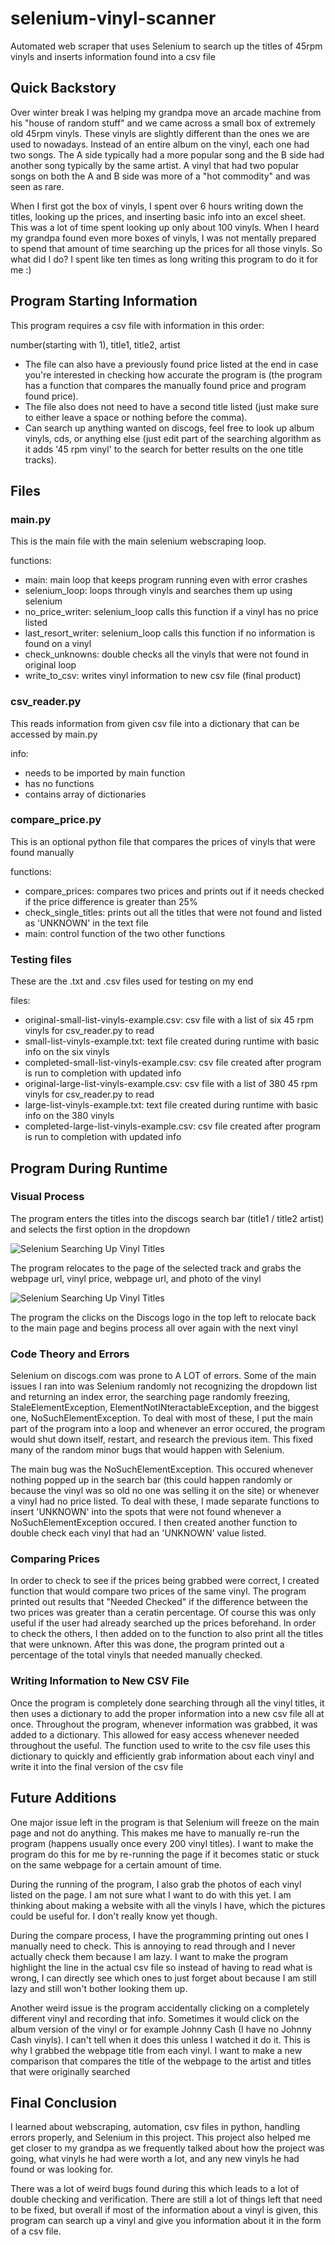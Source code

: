 # selenium-vinyl-scanner 
Automated web scraper that uses Selenium to search up the titles of 45rpm vinyls and inserts information found into a csv file

## Quick Backstory
Over winter break I was helping my grandpa move an arcade machine from his "house of random stuff" and we came across a small box of
extremely old 45rpm vinyls. These vinyls are slightly different than the ones we are used to nowadays. Instead of an entire album on
the vinyl, each one had two songs. The A side typically had a more popular song and the B side had another song typically by the same
artist. A vinyl that had two popular songs on both the A and B side was more of a "hot commodity" and was seen as rare. 

When I first got the box of vinyls, I spent over 6 hours writing down the titles, looking up the prices, and inserting basic info into
an excel sheet. This was a lot of time spent looking up only about 100 vinyls. When I heard my grandpa found even more boxes of vinyls,
I was not mentally prepared to spend that amount of time searching up the prices for all those vinyls. So what did I do? I spent like ten 
times as long writing this program to do it for me :)

## Program Starting Information
This program requires a csv file with information in this order:

number(starting with 1), title1, title2, artist

- The file can also have a previously found price listed at the end in case you're interested in checking how accurate the program is
(the program has a function that compares the manually found price and program found price).
- The file also does not need to have a second title listed (just make sure to either leave a space or nothing before the comma).
- Can search up anything wanted on discogs, feel free to look up album vinyls, cds, or anything else (just edit part of the searching
algorithm as it adds '45 rpm vinyl' to the search for better results on the one title tracks).

## Files
### main.py
This is the main file with the main selenium webscraping loop. 

functions:
- main: main loop that keeps program running even with error crashes
- selenium_loop: loops through vinyls and searches them up using selenium
- no_price_writer: selenium_loop calls this function if a vinyl has no price listed
- last_resort_writer: selenium_loop calls this function if no information is found on a vinyl
- check_unknowns: double checks all the vinyls that were not found in original loop
- write_to_csv: writes vinyl information to new csv file (final product)

### csv_reader.py
This reads information from given csv file into a dictionary that can be accessed by main.py

info:
- needs to be imported by main function
- has no functions
- contains array of dictionaries

### compare_price.py
This is an optional python file that compares the prices of vinyls that were found manually

functions:
- compare_prices: compares two prices and prints out if it needs checked if the price difference is greater than 25%
- check_single_titles: prints out all the titles that were not found and listed as 'UNKNOWN' in the text file
- main: control function of the two other functions

### Testing files
These are the .txt and .csv files used for testing on my end

files:
- original-small-list-vinyls-example.csv: csv file with a list of six 45 rpm vinyls for csv_reader.py to read
- small-list-vinyls-example.txt: text file created during runtime with basic info on the six vinyls
- completed-small-list-vinyls-example.csv: csv file created after program is run to completion with updated info
- original-large-list-vinyls-example.csv: csv file with a list of 380 45 rpm vinyls for csv_reader.py to read
- large-list-vinyls-example.txt: text file created during runtime with basic info on the 380 vinyls
- completed-large-list-vinyls-example.csv: csv file created after program is run to completion with updated info

## Program During Runtime
### Visual Process
The program enters the titles into the discogs search bar (title1 / title2 artist) and selects the first option in the dropdown

![Selenium Searching Up Vinyl Titles](discogs-main-page.png)

The program relocates to the page of the selected track and grabs the webpage url, vinyl price, webpage url, and photo of the vinyl

![Selenium Searching Up Vinyl Titles](discogs-vinyl-page.png)

The program the clicks on the Discogs logo in the top left to relocate back to the main page and begins process all over again with 
the next vinyl

### Code Theory and Errors
Selenium on discogs.com was prone to A LOT of errors. Some of the main issues I ran into was Selenium randomly not recognizing the dropdown
list and returning an index error, the searching page randomly freezing, StaleElementException, ElementNotINteractableException, and the 
biggest one, NoSuchElementException. To deal with most of these, I put the main part of the program into a loop and whenever an error 
occured, the program would shut down itself, restart, and research the previous item. This fixed many of the random minor bugs that would
happen with Selenium.

The main bug was the NoSuchElementException. This occured whenever nothing popped up in the search bar (this could happen randomly or because
the vinyl was so old no one was selling it on the site) or whenever a vinyl had no price listed. To deal with these, I made separate functions
to insert 'UNKNOWN' into the spots that were not found whenever a NoSuchElementException occured. I then created another function to double
check each vinyl that had an 'UNKNOWN' value listed. 

### Comparing Prices
In order to check to see if the prices being grabbed were correct, I created function that would compare two prices of the same vinyl. The 
program printed out results that "Needed Checked" if the difference between the two prices was greater than a ceratin percentage. Of course
this was only useful if the user had already searched up the prices beforehand. In order to check the others, I then added on to the function
to also print all the titles that were unknown. After this was done, the program printed out a percentage of the total vinyls that needed 
manually checked. 

### Writing Information to New CSV File
Once the program is completely done searching through all the vinyl titles, it then uses a dictionary to add the proper information into a
new csv file all at once. Throughout the program, whenever information was grabbed, it was added to a dictionary. This allowed for easy access
whenever needed throughout the useful. The function used to write to the csv file uses this dictionary to quickly and efficiently grab 
information about each vinyl and write it into the final version of the csv file

## Future Additions
One major issue left in the program is that Selenium will freeze on the main page and not do anything. This makes me have to manually re-run
the program (happens usually once every 200 vinyl titles). I want to make the program do this for me by re-running the page if it becomes
static or stuck on the same webpage for a certain amount of time. 

During the running of the program, I also grab the photos of each vinyl listed on the page. I am not sure what I want to do with this yet.
I am thinking about making a website with all the vinyls I have, which the pictures could be useful for. I don't really know yet though.

During the compare process, I have the programming printing out ones I manually need to check. This is annoying to read through and I never
actually check them because I am lazy. I want to make the program highlight the line in the actual csv file so instead of having to read what
is wrong, I can directly see which ones to just forget about because I am still lazy and still won't bother looking them up.

Another weird issue is the program accidentally clicking on a completely different vinyl and recording that info. Sometimes it would click 
on the album version of the vinyl or for example Johnny Cash (I have no Johnny Cash vinyls). I can't tell when it does this unless I watched
it do it. This is why I grabbed the webpage title from each vinyl. I want to make a new comparison that compares the title of the webpage to
the artist and titles that were originally searched

## Final Conclusion
I learned about webscraping, automation, csv files in python, handling errors properly, and Selenium in this project. This project also 
helped me get closer to my grandpa as we frequently talked about how the project was going, what vinyls he had were worth a lot, and any
new vinyls he had found or was looking for. 

There was a lot of weird bugs found during this which leads to a lot of double checking and verification. There are still a lot of things
left that need to be fixed, but overall if most of the information about a vinyl is given, this program can search up a vinyl and give you
information about it in the form of a csv file. 
